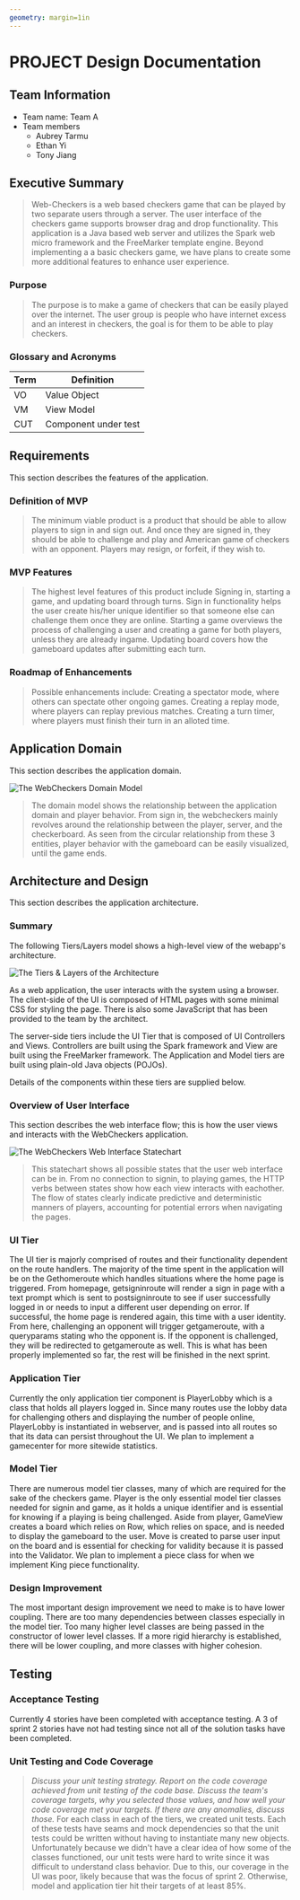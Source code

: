 ```yaml
---
geometry: margin=1in
---
```

# PROJECT Design Documentation

## Team Information
* Team name: Team A
* Team members
  * Aubrey Tarmu
  * Ethan Yi
  * Tony Jiang

## Executive Summary
> Web-Checkers is a web based checkers game that can be played by two separate users through a server. The user interface of the checkers game supports browser drag and drop functionality. This application is a Java based web server and utilizes the Spark web micro framework and the FreeMarker template engine. Beyond implementing a a basic checkers game, we have plans to create some more additional features to enhance user experience.

### Purpose
> The purpose is to make a game of checkers that can be easily played over the internet. The user group is people who have internet excess and an interest in checkers, the goal is for them to be able to play checkers.

### Glossary and Acronyms

| Term | Definition |
|------|------------|
| VO | Value Object |
| VM | View Model |
| CUT| Component under test  |



## Requirements

This section describes the features of the application.


### Definition of MVP
> The minimum viable product is a product that should be able to allow players to sign in and sign out. 
And once they are signed in, they should be able to challenge and play and American game of checkers with an opponent.
Players may resign, or forfeit, if they wish to.

### MVP Features
> The highest level features of this product include Signing in, starting a game, and updating board through turns.
Sign in functionality helps the user create his/her unique identifier so that someone else can challenge them once they are online.
Starting a game overviews the process of challenging a user and creating a game for both players, unless they are already ingame.
Updating board covers how the gameboard updates after submitting each turn.

### Roadmap of Enhancements
> Possible enhancements include:
Creating a spectator mode, where others can spectate other ongoing games.
Creating a replay mode, where players can replay previous matches.
Creating a turn timer, where players must finish their turn in an alloted time.


## Application Domain

This section describes the application domain.

![The WebCheckers Domain Model](swen261adomain.png)

> The domain model shows the relationship between the application domain and player behavior.
From sign in, the webcheckers mainly revolves around the relationship between the player, server, and the checkerboard.
As seen from the circular relationship from these 3 entities, player behavior with the gameboard can be easily visualized, until 
the game ends.


## Architecture and Design

This section describes the application architecture.

### Summary

The following Tiers/Layers model shows a high-level view of the webapp's architecture.

![The Tiers & Layers of the Architecture](architecture-tiers-and-layers.png)

As a web application, the user interacts with the system using a
browser.  The client-side of the UI is composed of HTML pages with
some minimal CSS for styling the page.  There is also some JavaScript
that has been provided to the team by the architect.

The server-side tiers include the UI Tier that is composed of UI Controllers and Views.
Controllers are built using the Spark framework and View are built using the FreeMarker framework.  The Application and Model tiers are built using plain-old Java objects (POJOs).

Details of the components within these tiers are supplied below.


### Overview of User Interface

This section describes the web interface flow; this is how the user views and interacts
with the WebCheckers application.

![The WebCheckers Web Interface Statechart](swen261astatechart.png)

> This statechart shows all possible states that the user web interface can be in. From no connection to signin, to playing games,
the HTTP verbs between states show how each view interacts with eachother. The flow of states clearly indicate predictive and deterministic
manners of players, accounting for potential errors when navigating the pages.

### UI Tier
The UI tier is majorly comprised of routes and their functionality dependent on the route handlers. 
The majority of the time spent in the application will be on the Gethomeroute which handles situations where the home page is triggered.
From homepage, getsigninroute will render a sign in page with a text prompt which is sent to postsigninroute to see if user successfully logged
in or needs to input a different user depending on error. If successful, the home page is rendered again, this time with a user identity.
From here, challenging an opponent will trigger getgameroute, with a queryparams stating who the opponent is. If the opponent is challenged, they
will be redirected to getgameroute as well. 
This is what has been properly implemented so far, the rest will be finished in the next sprint.


### Application Tier
Currently the only application tier component is PlayerLobby which is a class that holds all players logged in. Since many routes use the lobby data
for challenging others and displaying the number of people online, PlayerLobby is instantiated in webserver, and is passed into all routes so that its data
can persist throughout the UI. We plan to implement a gamecenter for more sitewide statistics.

### Model Tier
There are numerous model tier classes, many of which are required for the sake of the checkers game. Player is the only essential model tier classes needed for signin and game, as it holds a unique identifier and is essential for knowing if a playing is being challenged. Aside from player, GameView creates a board which relies on Row, which relies on space, and is needed to display the gameboard to the user. Move is created to parse user input on the board and is essential for checking for validity because it is passed into the Validator.
We plan to implement a piece class for when we implement King piece functionality.

### Design Improvement
The most important design improvement we need to make is to have lower coupling. There are too many dependencies between classes especially in the model tier.
Too many higher level classes are being passed in the constructor of lower level classes. If a more rigid hierarchy is established, there will be lower coupling,
and more classes with higher cohesion. 

## Testing

### Acceptance Testing
Currently 4 stories have been completed with acceptance testing. A 3 of sprint 2 stories have not had testing since not all of the solution tasks have been
completed.

### Unit Testing and Code Coverage
> _Discuss your unit testing strategy. Report on the code coverage
> achieved from unit testing of the code base. Discuss the team's
> coverage targets, why you selected those values, and how well your
> code coverage met your targets. If there are any anomalies, discuss
> those._
For each class in each of the tiers, we created unit tests. Each of these tests have seams and mock dependencies so that the unit tests could be written 
without having to instantiate many new objects. 
Unfortunately because we didn't have a clear idea of how some of the classes functioned, our unit tests were hard to write since it was difficult to understand
class behavior. Due to this, our coverage in the UI was poor, likely because that was the focus of sprint 2. Otherwise, model and application tier hit their targets
of at least 85%.
